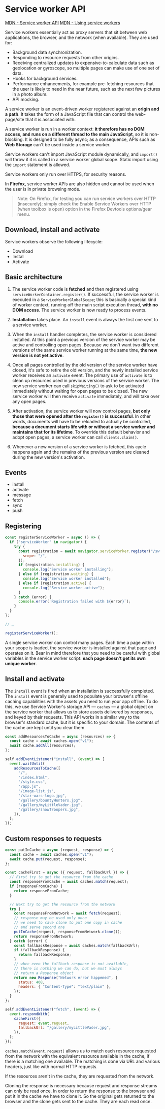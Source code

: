 # Service worker API

[MDN - Service worker API](https://developer.mozilla.org/en-US/docs/Web/API/Service_Worker_API)
[MDN - Using service workers](https://developer.mozilla.org/en-US/docs/Web/API/Service_Worker_API/Using_Service_Workers)

Service workers essentially act as proxy servers that sit between web applications, the browser, and the network (when available). They are used for:

- Background data synchronization.
- Responding to resource requests from other origins.
- Receiving centralized updates to expensive-to-calculate data such as geolocation or gyroscope, so multiple pages can make use of one set of data.
- Hooks for background services.
- Performance enhancements, for example pre-fetching resources that the user is likely to need in the near future, such as the next few pictures in a photo album.
- API mocking.

A service worker is an event-driven worker registered against an __origin and a path__. It takes the form of a JavaScript file that can control the web-page/site that it is associated with.

A service worker is run in a worker context: __it therefore has no DOM access, and runs on a different thread to the main JavaScript__, so it is non-blocking. It is designed to be fully async; as a consequence, APIs such as __Web Storage__ can't be used inside a service worker.

Service workers can't import JavaScript module dynamically, and `import()` will throw if it is called in a service worker global scope. Static import using the `import` statement is allowed.

Service workers only run over HTTPS, for security reasons.

In __Firefox__, service worker APIs are also hidden and cannot be used when the user is in private browsing mode.

> Note: On Firefox, for testing you can run service workers over HTTP (insecurely); simply check the Enable Service Workers over HTTP (when toolbox is open) option in the Firefox Devtools options/gear menu.

## Download, install and activate

Service workers observe the following lifecycle:

- Download
- Install
- Activate

## Basic architecture

1. The service worker code is __fetched__ and then registered using `serviceWorkerContainer.register()`. If successful, the service worker is executed in a `ServiceWorkerGlobalScope`; this is basically a special kind of worker context, running off the main script execution thread, __with no DOM access__. The service worker is now ready to process events.

2. __Installation__ takes place. An `install` event is always the first one sent to a service worker.

3. When the `install` handler completes, the service worker is considered installed. At this point a previous version of the service worker may be active and controlling open pages. Because we don't want two different versions of the same service worker running at the same time, __the new version is not yet active__.

4. Once all pages controlled by the old version of the service worker have closed, it's safe to retire the old version, and the newly installed service worker receives an `activate` event. The primary use of `activate` is to clean up resources used in previous versions of the service worker. The new service worker can call `skipWaiting()` to ask to be activated immediately without waiting for open pages to be closed. The new service worker will then receive `activate` immediately, and will take over any open pages.

5. After activation, the service worker will now control pages, __but only those that were opened after the `register()` is successful__. In other words, documents will have to be reloaded to actually be controlled, __because a document starts life with or without a service worker and maintains that for its lifetime__. To override this default behavior and adopt open pages, a service worker can call `clients.claim()`.

6. Whenever a new version of a service worker is fetched, this cycle happens again and the remains of the previous version are cleaned during the new version's activation.

## Events

- install
- activate
- message
- fetch
- sync
- push

## Registering

```js
const registerServiceWorker = async () => {
  if ("serviceWorker" in navigator) {
    try {
      const registration = await navigator.serviceWorker.register("/sw.js", {
        scope: "/",
      });
      if (registration.installing) {
        console.log("Service worker installing");
      } else if (registration.waiting) {
        console.log("Service worker installed");
      } else if (registration.active) {
        console.log("Service worker active");
      }
    } catch (error) {
      console.error(`Registration failed with ${error}`);
    }
  }
};

// …

registerServiceWorker();
```

A single service worker can control many pages. Each time a page within your scope is loaded, the service worker is installed against that page and operates on it. Bear in mind therefore that you need to be careful with global variables in the service worker script: __each page doesn't get its own unique worker__.

## Install and activate

The `install` event is fired when an installation is successfully completed. The `install` event is generally used to populate your browser's offline caching capabilities with the assets you need to run your app offline. To do this, we use Service Worker's storage API — `caches` — a global object on the service worker that allows us to store assets delivered by responses, and keyed by their requests. This API works in a similar way to the browser's standard cache, but it is specific to your domain. The contents of the cache are kept until you clear them.

```js
const addResourcesToCache = async (resources) => {
  const cache = await caches.open("v1");
  await cache.addAll(resources);
};

self.addEventListener("install", (event) => {
  event.waitUntil(
    addResourcesToCache([
      "/",
      "/index.html",
      "/style.css",
      "/app.js",
      "/image-list.js",
      "/star-wars-logo.jpg",
      "/gallery/bountyHunters.jpg",
      "/gallery/myLittleVader.jpg",
      "/gallery/snowTroopers.jpg",
    ]),
  );
});
```

## Custom responses to requests

```js
const putInCache = async (request, response) => {
  const cache = await caches.open("v1");
  await cache.put(request, response);
};

const cacheFirst = async ({ request, fallbackUrl }) => {
  // First try to get the resource from the cache
  const responseFromCache = await caches.match(request);
  if (responseFromCache) {
    return responseFromCache;
  }

  // Next try to get the resource from the network
  try {
    const responseFromNetwork = await fetch(request);
    // response may be used only once
    // we need to save clone to put one copy in cache
    // and serve second one
    putInCache(request, responseFromNetwork.clone());
    return responseFromNetwork;
  } catch (error) {
    const fallbackResponse = await caches.match(fallbackUrl);
    if (fallbackResponse) {
      return fallbackResponse;
    }
    // when even the fallback response is not available,
    // there is nothing we can do, but we must always
    // return a Response object
    return new Response("Network error happened", {
      status: 408,
      headers: { "Content-Type": "text/plain" },
    });
  }
};

self.addEventListener("fetch", (event) => {
  event.respondWith(
    cacheFirst({
      request: event.request,
      fallbackUrl: "/gallery/myLittleVader.jpg",
    }),
  );
});

```

`caches.match(event.request)` allows us to match each resource requested from the network with the equivalent resource available in the cache, if there is a matching one available. The matching is done via URL and various headers, just like with normal HTTP requests.

If the resources aren't in the cache, they are requested from the network.

Cloning the response is necessary because request and response streams can only be read once. In order to return the response to the browser and put it in the cache we have to clone it. So the original gets returned to the browser and the clone gets sent to the cache. They are each read once.

